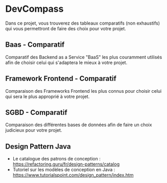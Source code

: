 # DevCompass
Dans ce projet, vous trouverez des tableaux comparatifs (non exhaustifs) qui vous permettront de faire des choix pour votre projet.

## Baas - Comparatif
Comparatif des Backend as a Service "BaaS" les plus couramment utilisés afin de choisir celui qui s'adaptera le mieux à votre projet.

## Framework Frontend - Comparatif
Comparaison des Frameworks Frontend les plus connus pour choisir celui qui sera le plus approprié à votre projet.

## SGBD - Comparatif
Comparaison des différentes bases de données afin de faire un choix judicieux pour votre projet.

## Design Pattern Java
- Le catalogue des patrons de conception         : https://refactoring.guru/fr/design-patterns/catalog
- Tutoriel sur les modèles de conception en Java : https://www.tutorialspoint.com/design_pattern/index.htm
